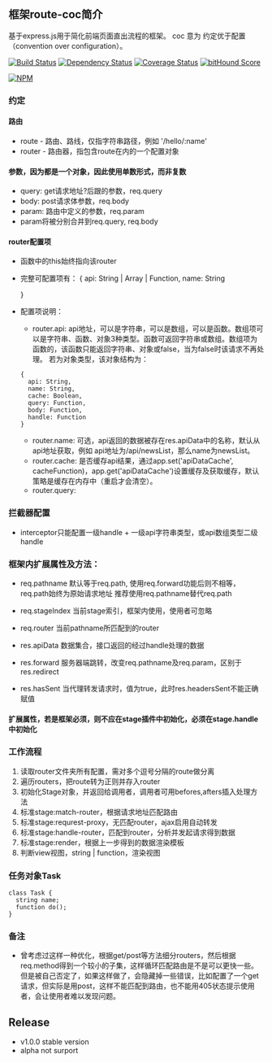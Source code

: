 ## 框架route-coc简介

基于express.js用于简化前端页面直出流程的框架。
coc 意为 约定优于配置（convention over configuration）。

[![Build Status](https://travis-ci.org/tofishes/route-coc.svg?branch=master)](http://travis-ci.org/tofishes/route-coc)
[![Dependency Status](https://gemnasium.com/tofishes/route-coc.svg)](https://gemnasium.com/tofishes/route-coc)
[![Coverage Status](https://img.shields.io/coveralls/tofishes/route-coc.svg)](https://coveralls.io/r/tofishes/route-coc?branch=master)
[![bitHound Score](https://www.bithound.io/github/tofishes/route-coc/badges/score.svg)](https://www.bithound.io/github/tofishes/route-coc)

[![NPM](https://nodei.co/npm/route-coc.png?downloads=true&stars=true)](https://nodei.co/npm/route-coc/)

### 约定

#### 路由
* route - 路由、路线，仅指字符串路径，例如 '/hello/:name'
* router - 路由器，指包含route在内的一个配置对象

#### 参数，因为都是一个对象，因此使用单数形式，而非复数
* query: get请求地址?后跟的参数，req.query
* body: post请求体参数，req.body
* param: 路由中定义的参数，req.param
* param将被分别合并到req.query, req.body

#### router配置项
* 函数中的this始终指向该router
* 完整可配置项有：
  {
    api: String | Array | Function,
    name: String

  }
* 配置项说明：
  * router.api: api地址，可以是字符串，可以是数组，可以是函数。数组项可以是字符串、函数、对象3种类型。函数可返回字符串或数组。数组项为函数的，该函数只能返回字符串、对象或false，当为false时该请求不再处理。
  若为对象类型，该对象结构为：
  ```
  {
    api: String,
    name: String,
    cache: Boolean,
    query: Function,
    body: Function,
    handle: Function
  }
  ```
  * router.name: 可选，api返回的数据被存在res.apiData中的名称，默认从api地址获取，例如 api地址为/api/newsList，那么name为newsList。
  * router.cache: 是否缓存api结果，通过app.set('apiDataCache', cacheFunction)，app.get('apiDataCache')设置缓存及获取缓存，默认策略是缓存在内存中（重启才会清空）。
  * router.query:

### 拦截器配置
* interceptor只能配置一级handle + 一级api字符串类型，或api数组类型二级handle

### 框架内扩展属性及方法：
* req.pathname 默认等于req.path, 使用req.forward功能后则不相等，req.path始终为原始请求地址
  推荐使用req.pathname替代req.path
* req.stageIndex 当前stage索引，框架内使用，使用者可忽略
* req.router 当前pathname所匹配到的router

* res.apiData 数据集合，接口返回的经过handle处理的数据
* res.forward 服务器端跳转，改变req.pathname及req.param，区别于res.redirect
* res.hasSent 当代理转发请求时，值为true，此时res.headersSent不能正确赋值

#### 扩展属性，若是框架必须，则不应在stage插件中初始化，必须在stage.handle中初始化

### 工作流程
1. 读取router文件夹所有配置，需对多个逗号分隔的route做分离
2. 遍历routers，把route转为正则并存入router
3. 初始化Stage对象，并返回给调用者，调用者可用befores,afters插入处理方法
4. 标准stage:match-router，根据请求地址匹配路由
4. 标准stage:requrest-proxy，无匹配router，ajax启用自动转发
5. 标准stage:handle-router，匹配到router，分析并发起请求得到数据
6. 标准stage:render，根据上一步得到的数据渲染模板
10. 判断view视图，string | function，渲染视图

### 任务对象Task
```
class Task {
  string name;
  function do();
}
```

### 备注
* 曾考虑过这样一种优化，根据get/post等方法细分routers，然后根据req.method得到一个较小的子集，这样循环匹配路由是不是可以更快一些。但是被自己否定了，如果这样做了，会隐藏掉一些错误，比如配置了一个get请求，但实际是用post，这样不能匹配到路由，也不能用405状态提示使用者，会让使用者难以发现问题。

## Release
* v1.0.0 stable version
* alpha not surport

